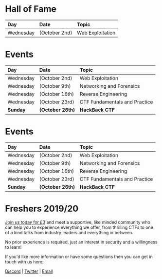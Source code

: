 # Hall of Fame

| Day | Date | Topic | 
|:-------|:---------|:-----|
| Wednesday | (October 2nd) | Web Exploitation |

# Events

| Day | Date | Topic | 
|:-------|:---------|:-----|
| Wednesday | (October 2nd) | Web Exploitation |
| Wednesday | (October 9th) | Networking and Forensics |
| Wednesday | (October 16th) | Reverse Engineering |
| Wednesday | (October 23rd) | CTF Fundamentals and Practice|
| __Sunday__ | __(October 26th)__ | __HackBack CTF__ |


# Events
| Day | Date | Topic |
|:----|:-----|:------|
| Wednesday | (October 2nd) | Web Exploitation |
| Wednesday | (October 9th) | Networking and Forensics |
| Wednesday | (October 16th) | Reverse Engineering |
| Wednesday | (October 23rd) | CTF Fundamentals and Practice|
| __Sunday__ | __(October 26th)__ | __HackBack CTF__ |

# Freshers 2019/20
[Join us today for £3](https://www.liverpoolguild.org/groups/cyber-security) and meet a supportive, like minded community who can help you to experience everything we offer, from thrilling CTFs to one of a kind talks from industry leaders and everything in between.

No prior experience is required, just an interest in security and a willingness to learn!

If you'd like more information or have some questions then you can get in touch with us here:

[Discord](https://discordapp.com/invite/p6qGd3D) |
[Twitter](https://twitter.com/CyberSocUoL) |
[Email](mailto:cybersecurity@society.liverpoolguild.org)
